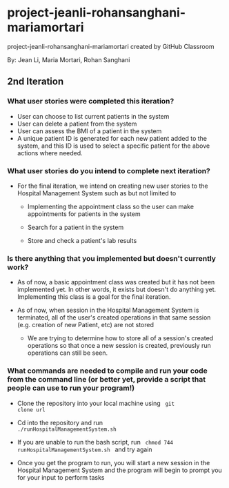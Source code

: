 # project-jeanli-rohansanghani-mariamortari
project-jeanli-rohansanghani-mariamortari created by GitHub Classroom

By: Jean Li, Maria Mortari, Rohan Sanghani

## 2nd Iteration

### What user stories were completed this iteration?

* User can choose to list current patients in the system
* User can delete a patient from the system
* User can assess the BMI of a patient in the system
* A unique patient ID is generated for each new patient added to the system, and this ID is used to select a specific patient for the above actions where needed.

### What user stories do you intend to complete next iteration?

* For the final iteration, we intend on creating new user stories to the Hospital Management System such as but not limited to

	* Implementing the appointment class so the user can make appointments for patients in the system
	
	* Search for a patient in the system
	
	* Store and check a patient's lab results
	

### Is there anything that you implemented but doesn't currently work?

* As of now, a basic appointment class was created but it has not been implemented yet. In other words, it exists but doesn't do anything yet. Implementing this class is a goal for the final iteration.

* As of now, when session in the Hospital Management System is terminated, all of the user's created operations in that same session (e.g. creation of new Patient, etc) are not stored 
	* We are trying to determine how to store all of a session's created operations so that once a new session is created, previously run operations can still be seen.


### What commands are needed to compile and run your code from the command line (or better yet, provide a script that people can use to run your program!)

* Clone the repository into your local machine using <code> git clone url </code>

* Cd into the repository and run <code> ./runHospitalManagementSystem.sh </code>

* If you are unable to run the bash script, run <code> chmod 744 runHospitalManagementSystem.sh </code> and try again

* Once you get the program to run, you will start a new session in the Hospital Management System and the program will begin to prompt you for your input to perform tasks



